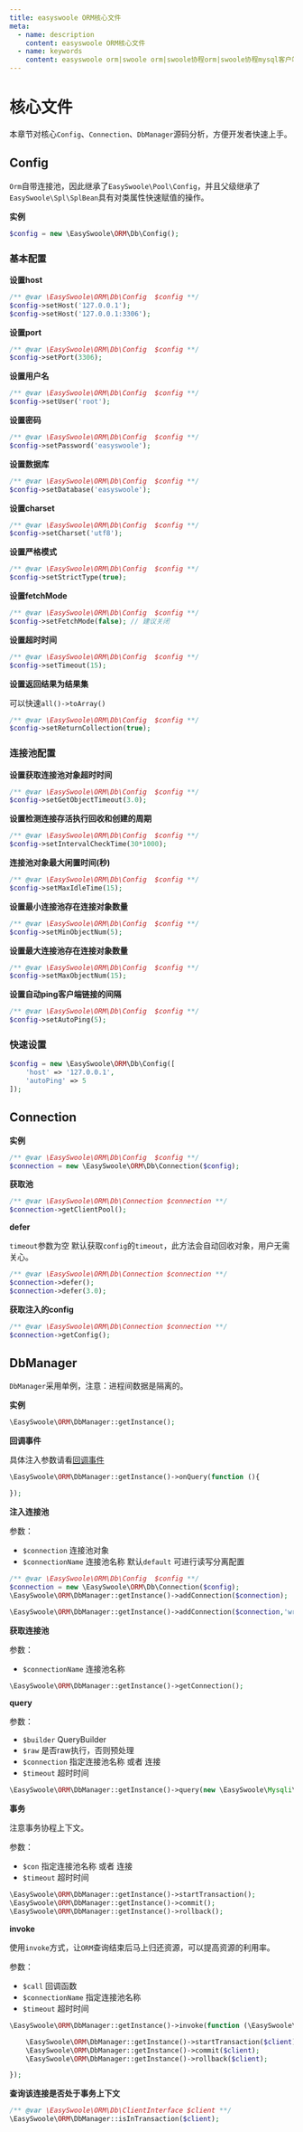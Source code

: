 ```yaml
---
title: easyswoole ORM核心文件
meta:
  - name: description
    content: easyswoole ORM核心文件
  - name: keywords
    content: easyswoole orm|swoole orm|swoole协程orm|swoole协程mysql客户端
---
```


# 核心文件

本章节对核心`Config`、`Connection`、`DbManager`源码分析，方便开发者快速上手。

## Config

`Orm`自带连接池，因此继承了`EasySwoole\Pool\Config`，并且父级继承了`EasySwoole\Spl\SplBean`具有对类属性快速赋值的操作。

**实例**

```php
$config = new \EasySwoole\ORM\Db\Config();
```

### 基本配置

**设置host**

```php
/** @var \EasySwoole\ORM\Db\Config  $config **/
$config->setHost('127.0.0.1');
$config->setHost('127.0.0.1:3306');
```

**设置port**

```php
/** @var \EasySwoole\ORM\Db\Config  $config **/
$config->setPort(3306);
```

**设置用户名**

```php
/** @var \EasySwoole\ORM\Db\Config  $config **/
$config->setUser('root');
```

**设置密码**

```php
/** @var \EasySwoole\ORM\Db\Config  $config **/
$config->setPassword('easyswoole');
```

**设置数据库**
```php
/** @var \EasySwoole\ORM\Db\Config  $config **/
$config->setDatabase('easyswoole');
```

**设置charset**

```php
/** @var \EasySwoole\ORM\Db\Config  $config **/
$config->setCharset('utf8');
```

**设置严格模式**

```php
/** @var \EasySwoole\ORM\Db\Config  $config **/
$config->setStrictType(true);
```

**设置fetchMode**

```php
/** @var \EasySwoole\ORM\Db\Config  $config **/
$config->setFetchMode(false); // 建议关闭
```

**设置超时时间**

```php
/** @var \EasySwoole\ORM\Db\Config  $config **/
$config->setTimeout(15);
```

**设置返回结果为结果集**

可以快速`all()->toArray()`

```php
/** @var \EasySwoole\ORM\Db\Config  $config **/
$config->setReturnCollection(true);
```
### 连接池配置

**设置获取连接池对象超时时间**

```php
/** @var \EasySwoole\ORM\Db\Config  $config **/
$config->setGetObjectTimeout(3.0);
```
**设置检测连接存活执行回收和创建的周期**

```php
/** @var \EasySwoole\ORM\Db\Config  $config **/
$config->setIntervalCheckTime(30*1000);
```

**连接池对象最大闲置时间(秒)**

```php
/** @var \EasySwoole\ORM\Db\Config  $config **/
$config->setMaxIdleTime(15);
```

**设置最小连接池存在连接对象数量**

```php
/** @var \EasySwoole\ORM\Db\Config  $config **/
$config->setMinObjectNum(5);
```

**设置最大连接池存在连接对象数量**

```php
/** @var \EasySwoole\ORM\Db\Config  $config **/
$config->setMaxObjectNum(15);
```

**设置自动ping客户端链接的间隔**

```php
/** @var \EasySwoole\ORM\Db\Config  $config **/
$config->setAutoPing(5);
```

### 快速设置

```php
$config = new \EasySwoole\ORM\Db\Config([
    'host' => '127.0.0.1',
    'autoPing' => 5
]);
```

## Connection

**实例**

```php
/** @var \EasySwoole\ORM\Db\Config  $config **/
$connection = new \EasySwoole\ORM\Db\Connection($config);
```

**获取池**
```php
/** @var \EasySwoole\ORM\Db\Connection $connection **/
$connection->getClientPool();
```

**defer**

`timeout`参数为空 默认获取`config`的`timeout`，此方法会自动回收对象，用户无需关心。

```php
/** @var \EasySwoole\ORM\Db\Connection $connection **/
$connection->defer();
$connection->defer(3.0);
```

**获取注入的config**

```php
/** @var \EasySwoole\ORM\Db\Connection $connection **/
$connection->getConfig();
```

## DbManager

`DbManager`采用单例，注意：进程间数据是隔离的。

**实例**

```php
\EasySwoole\ORM\DbManager::getInstance();
```

**回调事件**

具体注入参数请看[回调事件](/Components/Orm/Event/onQuery.html)

```php
\EasySwoole\ORM\DbManager::getInstance()->onQuery(function (){

});
```

**注入连接池**

参数：
- `$connection` 连接池对象
- `$connectionName` 连接池名称 默认`default` 可进行读写分离配置

```php
/** @var \EasySwoole\ORM\Db\Config  $config **/
$connection = new \EasySwoole\ORM\Db\Connection($config);
\EasySwoole\ORM\DbManager::getInstance()->addConnection($connection);

\EasySwoole\ORM\DbManager::getInstance()->addConnection($connection,'write');
```

**获取连接池**

参数：
- `$connectionName` 连接池名称

```php
\EasySwoole\ORM\DbManager::getInstance()->getConnection();
```

**query**

参数：
- `$builder` QueryBuilder
- `$raw` 是否raw执行，否则预处理
- `$connection` 指定连接池名称 或者 连接
- `$timeout` 超时时间

```php
\EasySwoole\ORM\DbManager::getInstance()->query(new \EasySwoole\Mysqli\QueryBuilder());
```

**事务**

注意事务协程上下文。

参数：
- `$con` 指定连接池名称 或者 连接
- `$timeout` 超时时间

```php
\EasySwoole\ORM\DbManager::getInstance()->startTransaction();
\EasySwoole\ORM\DbManager::getInstance()->commit();
\EasySwoole\ORM\DbManager::getInstance()->rollback();
```

**invoke**

使用`invoke`方式，让`ORM`查询结束后马上归还资源，可以提高资源的利用率。

参数：
- `$call` 回调函数
- `$connectionName` 指定连接池名称
- `$timeout` 超时时间

```php
\EasySwoole\ORM\DbManager::getInstance()->invoke(function (\EasySwoole\ORM\Db\ClientInterface $client){

    \EasySwoole\ORM\DbManager::getInstance()->startTransaction($client);
    \EasySwoole\ORM\DbManager::getInstance()->commit($client);
    \EasySwoole\ORM\DbManager::getInstance()->rollback($client);

});
```

**查询该连接是否处于事务上下文**

```php
/** @var \EasySwoole\ORM\Db\ClientInterface $client **/
\EasySwoole\ORM\DbManager::isInTransaction($client);
```
